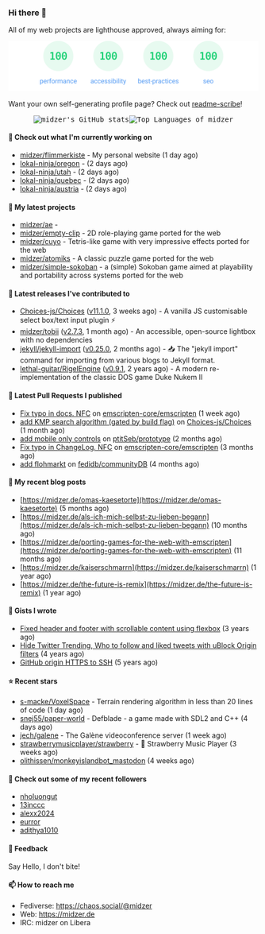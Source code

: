 ### Hi there 👋

All of my web projects are lighthouse approved, always aiming for:

<p align="center">
  <kbd><img src="https://github.com/midzer/midzer/blob/master/lighthouse.svg" alt="Lighthouse score 100s"></kbd>
</p>

Want your own self-generating profile page? Check out [readme-scribe](https://github.com/muesli/readme-scribe)!

<p align="center">
  <kbd><img src="https://github-readme-stats.vercel.app/api?username=midzer&show_icons=true&hide_title=true&hide_border=true&theme=tokyonight" alt="midzer's GitHub stats"><img height="165" src="https://github-readme-stats.vercel.app/api/top-langs/?username=midzer&layout=compact&langs_count=8&hide_border=true&theme=tokyonight" alt="Top Languages of midzer"></kbd>
</p>

#### 👷 Check out what I'm currently working on

- [midzer/flimmerkiste](https://github.com/midzer/flimmerkiste) - My personal website (1 day ago)
- [lokal-ninja/oregon](https://github.com/lokal-ninja/oregon) -  (2 days ago)
- [lokal-ninja/utah](https://github.com/lokal-ninja/utah) -  (2 days ago)
- [lokal-ninja/quebec](https://github.com/lokal-ninja/quebec) -  (2 days ago)
- [lokal-ninja/austria](https://github.com/lokal-ninja/austria) -  (2 days ago)

#### 🌱 My latest projects

- [midzer/ae](https://github.com/midzer/ae) - 
- [midzer/empty-clip](https://github.com/midzer/empty-clip) - 2D role-playing game ported for the web
- [midzer/cuyo](https://github.com/midzer/cuyo) - Tetris-like game with very impressive effects ported for the web
- [midzer/atomiks](https://github.com/midzer/atomiks) - A classic puzzle game ported for the web
- [midzer/simple-sokoban](https://github.com/midzer/simple-sokoban) - a (simple) Sokoban game aimed at playability and portability across systems ported for the web

#### 🔭 Latest releases I've contributed to

- [Choices-js/Choices](https://github.com/Choices-js/Choices) ([v11.1.0](https://github.com/Choices-js/Choices/releases/tag/v11.1.0), 3 weeks ago) - A vanilla JS customisable select box/text input plugin ⚡️
- [midzer/tobii](https://github.com/midzer/tobii) ([v2.7.3](https://github.com/midzer/tobii/releases/tag/v2.7.3), 1 month ago) - An accessible, open-source lightbox with no dependencies
- [jekyll/jekyll-import](https://github.com/jekyll/jekyll-import) ([v0.25.0](https://github.com/jekyll/jekyll-import/releases/tag/v0.25.0), 2 months ago) - :inbox_tray: The &#34;jekyll import&#34; command for importing from various blogs to Jekyll format.
- [lethal-guitar/RigelEngine](https://github.com/lethal-guitar/RigelEngine) ([v0.9.1](https://github.com/lethal-guitar/RigelEngine/releases/tag/v0.9.1), 2 years ago) - A modern re-implementation of the classic DOS game Duke Nukem II

#### 🔨 Latest Pull Requests I published

- [Fix typo in docs. NFC](https://github.com/emscripten-core/emscripten/pull/24003) on [emscripten-core/emscripten](https://github.com/emscripten-core/emscripten) (1 week ago)
- [add KMP search algorithm (gated by build flag)](https://github.com/Choices-js/Choices/pull/1277) on [Choices-js/Choices](https://github.com/Choices-js/Choices) (1 month ago)
- [add mobile only controls](https://github.com/ptitSeb/prototype/pull/7) on [ptitSeb/prototype](https://github.com/ptitSeb/prototype) (2 months ago)
- [Fix typo in ChangeLog. NFC](https://github.com/emscripten-core/emscripten/pull/23319) on [emscripten-core/emscripten](https://github.com/emscripten-core/emscripten) (3 months ago)
- [add flohmarkt](https://github.com/fedidb/communityDB/pull/3) on [fedidb/communityDB](https://github.com/fedidb/communityDB) (4 months ago)

#### 📜 My recent blog posts

- [https://midzer.de/omas-kaesetorte](https://midzer.de/omas-kaesetorte) (5 months ago)
- [https://midzer.de/als-ich-mich-selbst-zu-lieben-begann](https://midzer.de/als-ich-mich-selbst-zu-lieben-begann) (10 months ago)
- [https://midzer.de/porting-games-for-the-web-with-emscripten](https://midzer.de/porting-games-for-the-web-with-emscripten) (11 months ago)
- [https://midzer.de/kaiserschmarrn](https://midzer.de/kaiserschmarrn) (1 year ago)
- [https://midzer.de/the-future-is-remix](https://midzer.de/the-future-is-remix) (1 year ago)

#### 📓 Gists I wrote

- [Fixed header and footer with scrollable content using flexbox](https://gist.github.com/3893ce8c0bec6f805ec1a7bb3269775d) (3 years ago)
- [Hide Twitter Trending, Who to follow and liked tweets with uBlock Origin filters](https://gist.github.com/1afc39bdf5adbfe0020d1c2212b76b87) (4 years ago)
- [GitHub origin HTTPS to SSH](https://gist.github.com/3ceba8ad7d956e02d9e920b121d8d059) (5 years ago)

#### ⭐ Recent stars

- [s-macke/VoxelSpace](https://github.com/s-macke/VoxelSpace) - Terrain rendering algorithm in less than 20 lines of code (1 day ago)
- [snej55/paper-world](https://github.com/snej55/paper-world) - Defblade - a game made with SDL2 and C&#43;&#43; (4 days ago)
- [jech/galene](https://github.com/jech/galene) - The Galène videoconference server (1 week ago)
- [strawberrymusicplayer/strawberry](https://github.com/strawberrymusicplayer/strawberry) - :strawberry: Strawberry Music Player (3 weeks ago)
- [olithissen/monkeyislandbot_mastodon](https://github.com/olithissen/monkeyislandbot_mastodon) (4 weeks ago)

#### 👯 Check out some of my recent followers

- [nholuongut](https://github.com/nholuongut)
- [13inccc](https://github.com/13inccc)
- [alexx2024](https://github.com/alexx2024)
- [eurror](https://github.com/eurror)
- [adithya1010](https://github.com/adithya1010)

#### 💬 Feedback

Say Hello, I don't bite!

#### 📫 How to reach me

- Fediverse: https://chaos.social/@midzer
- Web: https://midzer.de
- IRC: midzer on Libera
